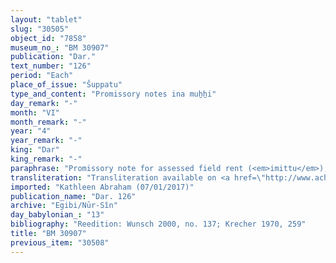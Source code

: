 ```yaml
---
layout: "tablet"
slug: "30505"
object_id: "7858"
museum_no_: "BM 30907"
publication: "Dar."
text_number: "126"
period: "Each"
place_of_issue: "Šuppatu"
type_and_content: "Promissory notes ina muẖẖi"
day_remark: "-"
month: "VI"
month_remark: "-"
year: "4"
year_remark: "-"
king: "Dar"
king_remark: "-"
paraphrase: "Promissory note for assessed field rent (<em>imittu</em>), to be delivered in dates.<br /> <strong>B</strong> owes 44 kor of dates to <strong>A</strong> and his brothers, the assessed field rent on land (<em>imitti eqli</em>) that extends from (<em>ultu</em>) &Scaron;uppatu onwards. The full amount (<em>gamru</em>) of dates should be delivered in one instalment according to <strong>A</strong>&rsquo;s measure. Delivery is due in Ta&scaron;rīt (VII). He should also deliver the usual by-products of the date cultivation: for each kor of dates he shall give (the customary amount of) spathes (<em>tuhallu</em>), a load of firewood, spadices (<em>gip&ucirc;</em>), (and) fibres (<em>mangaga</em>) and 1 <em>darīku</em>-container. He is further obliged to deliver one young (<em>kalūmu</em>) male sheep on the 20<sup>th</sup> of Addar (XII).&nbsp; No payment has been received (<em>eṭēru</em> G Stat) for the gardener&#39;s remuneration (<em>&scaron;issinnu</em>) nor for the services of the agricultural supervisor (<em>gugallu</em>). Witnesses.<br /> &nbsp;<br /> <strong>A </strong>= Marduk-nāṣir-apli/Itti-Marduk-balāṭu//Egibi; <strong>B </strong>= Nab&ucirc;-nāṣir/Nādin//Bābūtu"
transliteration: "Transliteration available on <a href=\"http://www.achemenet.com/fr/item/?/1332474=wunsch&l=a&c=1&t=1.4/2/96/1/1328602\" target=\"_blank\">Achemenet</a>"
imported: "Kathleen Abraham (07/01/2017)"
publication_name: "Dar. 126"
archive: "Egibi/Nūr-Sîn"
day_babylonian_: "13"
bibliography: "Reedition: Wunsch 2000, no. 137; Krecher 1970, 259"
title: "BM 30907"
previous_item: "30508"
---
```

